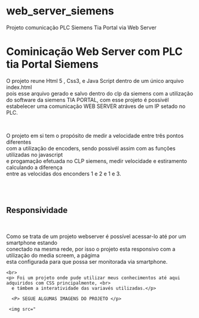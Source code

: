 # web_server_siemens
Projeto comunicação PLC Siemens Tia Portal via Web Server
<h1> Cominicação Web Server com PLC tia Portal Siemens</h1>
  
<p> O projeto reune Html 5 , Css3, e Java Script dentro de um único arquivo index.html<br>
  pois esse arquivo gerado e salvo dentro do clp da siemens com a utilização do software da 
  siemens TIA PORTAL, com esse projeto é possivél estabelecer uma comunicação WEB SERVER 
  atráves de um IP setado no PLC.</p>
  <br>
  <p> O projeto em si tem o propósito de medir a velocidade entre três pontos diferentes <br>
  com a utilização de encoders, sendo possivél assim com as funções utilizadas no javascript<br>
  e progamação efetuada no CLP siemens, medir velocidade e estiramento calculando a diferença<br>
  entre as velocidas dos enconders 1 e 2 e 1 e 3.</p>
  
  <br>
  <br>
  <h2> Responsividade </h2>
  <br>
  
  <p>Como se trata de um projeto webserver é possível acessar-lo até por um smartphone estando <br>
  conectado na mesma rede, por isso o projeto esta responsivo com a utilização do media screem, a págima<br>
  esta configurada para que possa ser monitorada via smartphone.<p>
    
    <br>
    <p> Foi um projeto onde pude utilizar meus conhecimentos até aqui adquiridos com CSS principalmente, <br>
      e támbem a interatividade das variavés utilizadas.</p>
      
      <P> SEGUE ALGUMAS IMAGENS DO PROJETO </p>
      
     <img src="
